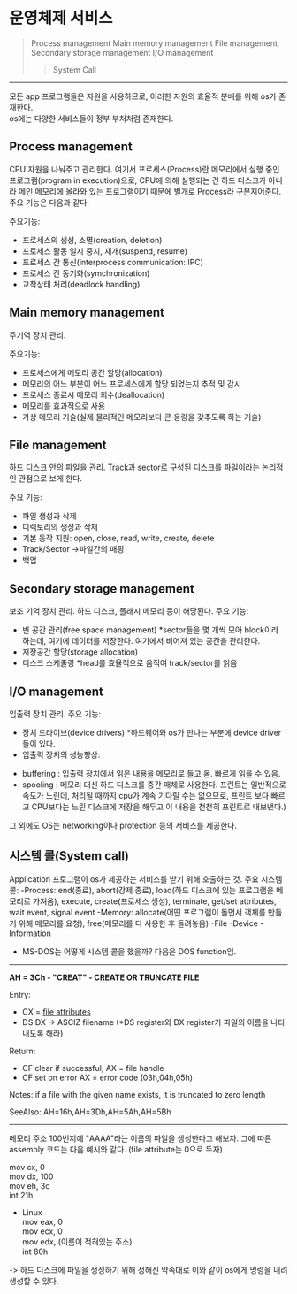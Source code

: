 # 운영체제 서비스

> Process management
> Main memory management
> File management
> Secondary storage management
> I/O management
>    > System Call
---------------------------------

모든 app 프로그램들은 자원을 사용하므로, 이러한 자원의 효율적 분배를 위해 os가 존재한다.  
os에는 다양한 서비스들이 정부 부처처럼 존재한다.  

## Process management  
CPU 자원을 나눠주고 관리한다.
여기서 프로세스(Process)란 메모리에서 실행 중인 프로그램(program in execution)으로, CPU에 의해 실행되는 건 하드 디스크가 아니라 메인 메모리에 올라와 있는 프로그램이기 때문에
별개로 Process라 구분지어준다. 주요 기능은 다음과 같다. 

주요기능:

- 프로세스의 생성, 소멸(creation, deletion)
- 프로세스 활동 일시 중지, 재개(suspend, resume)
- 프로세스 간 통신(interprocess communication: IPC)
- 프로세스 간 동기화(symchronization)
- 교착상태 처리(deadlock handling)

## Main memory management  
주기억 장치 관리.

주요기능:
- 프로세스에게 메모리 공간 할당(allocation)
- 메모리의 어느 부분이 어느 프로세스에게 할당 되었는지 추적 및 감시
- 프로세스 종료시 메모리 회수(deallocation)
- 메모리를 효과적으로 사용
- 가상 메모리 기술(실제 물리적인 메모리보다 큰 용량을 갖추도록 하는 기술)

## File management
하드 디스크 안의 파일을 관리. Track과 sector로 구성된 디스크를 파일이라는 논리적인 관점으로 보게 한다. 

주요 기능:
- 파일 생성과 삭제
- 디렉토리의 생성과 삭제
- 기본 동작 지원: open, close, read, write, create, delete
- Track/Sector ->파일간의 매핑
- 백업

## Secondary storage management
보조 기억 장치 관리. 하드 디스크, 플래시 메모리 등이 해당된다. 
주요 기능:
- 빈 공간 관리(free space management) *sector들을 몇 개씩 모아 block이라 하는데, 여기에 데이터를 저장한다. 여기에서 비어져 있는 공간을 관리한다. 
- 저장공간 할당(storage allocation)
- 디스크 스케줄링 *head를 효율적으로 움직여 track/sector를 읽음

## I/O management
입출력 장치 관리.
주요 기능:
- 장치 드라이브(device drivers) *하드웨어와 os가 만나는 부분에 device driver들이 있다. 
- 입출력 장치의 성능향상:
* buffering : 입출력 장치에서 읽은 내용을 메모리로 들고 옴. 빠르게 읽을 수 있음.
* spooling : 메모리 대신 하드 디스크를 중간 매체로 사용한다. 프린트는 일반적으로 속도가 느린데, 처리될 때까지 cpu가 계속 기다릴 수는 없으므로, 프린트 보다 빠르고 CPU보다는 느린 디스크에 저장을 해두고 이 내용을 천천히 프린트로 내보낸다.)

그 외에도 OS는 networking이나 protection 등의 서비스를 제공한다. 

## 시스템 콜(System call)

Application 프로그램이 os가 제공하는 서비스를 받기 위해 호출하는 것. 
주요 시스템 콜:
-Process: end(종료), abort(강제 종료), load(하드 디스크에 있는 프로그램을 메모리로 가져옴), execute, create(프로세스 생성), terminate, get/set attributes, wait event, signal event
-Memory: allocate(어떤 프로그램이 돌면서 객체를 만들기 위해 메모리를 요청), free(메모리를 다 사용한 후 돌려놓음)
-File
-Device
-Information

* MS-DOS는 어떻게 시스템 콜을 했을까? 다음은 DOS function임.

--------------------------------------------------------

**AH = 3Ch - "CREAT" - CREATE OR TRUNCATE FILE**

Entry:

- CX = [file attributes](http://spike.scu.edu.au/~barry/interrupts.html#fattr)
- DS:DX -> ASCIZ filename (*DS register와 DX register가 파일의 이름을 나타내도록 해라)

Return:

- CF clear if successful, AX = file handle
- CF set on error AX = error code (03h,04h,05h)

Notes: if a file with the given name exists, it is truncated to zero length

SeeAlso: AH=16h,AH=3Dh,AH=5Ah,AH=5Bh

------------------------------

메모리 주소 100번지에 "AAAA"라는 이름의 파일을 생성한다고 해보자. 
그에 따른 assembly 코드는 다음 예시와 같다. (file attribute는 0으로 두자)  

mov cx, 0  
mov dx, 100  
mov eh, 3c  
int 21h  


* Linux  
mov eax, 0  
mov ecx, 0  
mov edx, (이름이 적혀있는 주소)  
int 80h  


-> 하드 디스크에 파일을 생성하기 위해 정해진 약속대로 이와 같이 os에게 명령을 내려 생성할 수 있다. 
